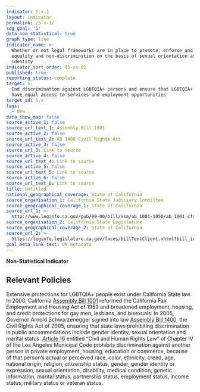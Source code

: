 ```yaml
---
indicator: 5.x.1
layout: indicator
permalink: /5-x-1/
sdg_goal: '5'
data_non_statistical: true
graph_type: line
indicator_name: >-
  Whether or not legal frameworks are in place to promote, enforce and monitor
  equality and non‐discrimination on the basis of sexual orientation and gender
  identity
indicator_sort_order: 05-xx-01
published: true
reporting_status: complete
target: >-
  End discrimination against LGBTQIA+ persons and ensure that LGBTQIA+ persons
  have equal access to services and employment opportunities
target_id: 5.x
tags:
  - New
data_show_map: false
source_active_1: false
source_url_text_1: Assembly Bill 1001
source_active_2: false
source_url_text_2: AB 1400 Civil Rights Act
source_active_3: false
source_url_3: Link to source
source_active_4: false
source_url_text_4: Link to source
source_active_5: false
source_url_text_5: Link to source
source_active_6: false
source_url_text_6: Link to source
title: Untitled
national_geographical_coverage: State of California
source_organisation_1: California State Judiciary Committee
source_geographical_coverage_1: State of California
source_url_1: >-
  http://www.leginfo.ca.gov/pub/99-00/bill/asm/ab_1001-1050/ab_1001_cfa_19990818_105647_sen_comm.html
source_organisation_2: California State Legislature
source_geographical_coverage_2: State of California
source_url_2: >-
  https://leginfo.legislature.ca.gov/faces/billTextClient.xhtml?bill_id=200520060AB1400
goal_meta_link_text: UN metadata
---
```

**Non-Statistical Indicator**

## Relevant Policies

Extensive protections for LGBTQIA+ people exist under California State law. In 2000, California [Assembly Bill 1001](https://leginfo.legislature.ca.gov/faces/billNavClient.xhtml?bill_id=199920000AB1001) reformed the California Fair Employment and Housing Act of 1959 and broadened employment, housing, and credit protections for gay men, lesbians, and bisexuals. In 2005, Governor Arnold Schwarzenegger signed into law [Assembly Bill 1400](https://leginfo.legislature.ca.gov/faces/billTextClient.xhtml?bill_id=200520060AB1400), the Civil Rights Act of 2005, ensuring that state laws prohibiting discrimination in public accommodations include gender identity, sexual orientation and marital status. [Article 16](http://clkrep.lacity.org/onlinedocs/2018/18-0086_ORD_186084_06-09-2019.pdf) entitled “Civil and Human Rights Law” of
Chapter IV of the Los Angeles Municipal Code prohibits discrimination against another person in private
employment, housing, education or commerce, because of that person’s actual or
perceived race, color, ethnicity, creed, age, national origin, religion, citizenship status,
gender, gender identity or expression, sexual orientation, disability, medical condition,
genetic information, marital status, partnership status, employment status, income
status, military status or veteran status.
